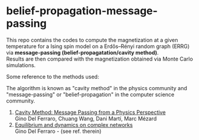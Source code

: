 # belief-propagation-message-passing
This repo contains the codes to compute the magnetization at a given temperature for a Ising spin model on a Erdős–Rényi random graph (ERRG) via **message-passing (belief-propagatation/cavity method)**. </br>
Results are then compared with the magnetization obtained via Monte Carlo simulations.

Some reference to the methods used:</br>

The algorithm is known as "cavity method" in the physics community and "message-passing" or "belief-propagation" in the computer science community. </br>
1. <a href="https://arxiv.org/abs/1409.3048">Cavity Method: Message Passing from a Physics Perspective</a> </br>
Gino Del Ferraro, Chuang Wang, Dani Martí, Marc Mézard
2. <a href=https://www.diva-portal.org/smash/get/diva2:957675/FULLTEXT01.pdf>Equilibrium and dynamics on complex networks</a> </br>
Gino Del Ferraro  - (see ref. therein)
